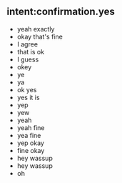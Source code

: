 ## intent:confirmation.yes
- yeah exactly
- okay that's fine
- I agree
- that is ok
- I guess
- okey
- ye
- ya
- ok yes
- yes it is
- yep
- yew
- yeah 
- yeah fine
- yea fine
- yep okay
- fine okay
- hey wassup
- hey wassup
- oh